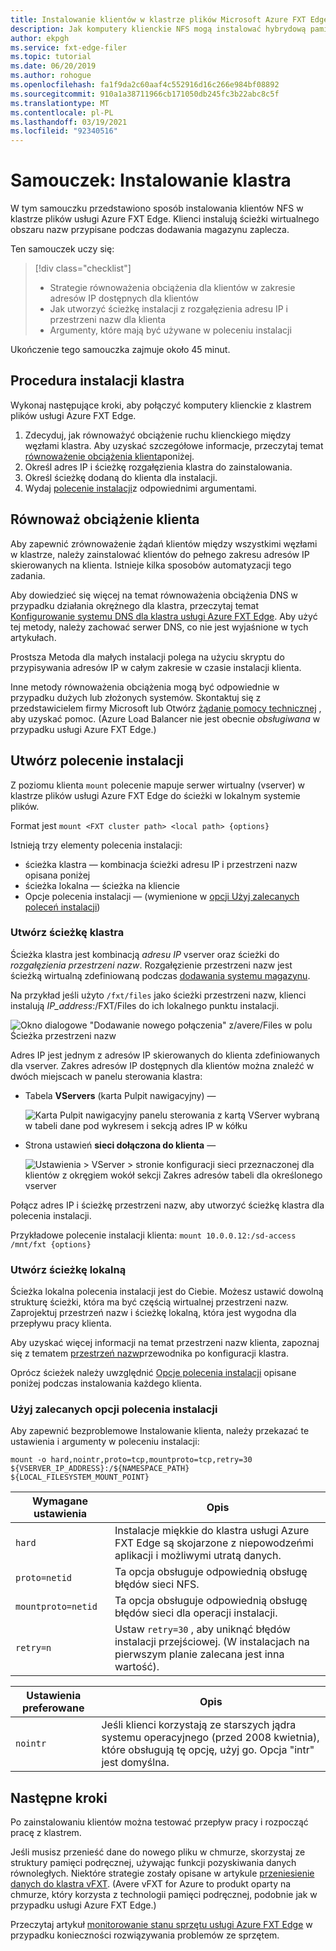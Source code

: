 ```yaml
---
title: Instalowanie klientów w klastrze plików Microsoft Azure FXT Edge
description: Jak komputery klienckie NFS mogą instalować hybrydową pamięć podręczną magazynu usługi Azure FXT Edge
author: ekpgh
ms.service: fxt-edge-filer
ms.topic: tutorial
ms.date: 06/20/2019
ms.author: rohogue
ms.openlocfilehash: fa1f9da2c60aaf4c552916d16c266e984bf08892
ms.sourcegitcommit: 910a1a38711966cb171050db245fc3b22abc8c5f
ms.translationtype: MT
ms.contentlocale: pl-PL
ms.lasthandoff: 03/19/2021
ms.locfileid: "92340516"
---
```

# <a name="tutorial-mount-the-cluster"></a>Samouczek: Instalowanie klastra

W tym samouczku przedstawiono sposób instalowania klientów NFS w klastrze plików usługi Azure FXT Edge. Klienci instalują ścieżki wirtualnego obszaru nazw przypisane podczas dodawania magazynu zaplecza.

Ten samouczek uczy się:

> [!div class="checklist"]
>
> * Strategie równoważenia obciążenia dla klientów w zakresie adresów IP dostępnych dla klientów
> * Jak utworzyć ścieżkę instalacji z rozgałęzienia adresu IP i przestrzeni nazw dla klienta
> * Argumenty, które mają być używane w poleceniu instalacji

Ukończenie tego samouczka zajmuje około 45 minut.

## <a name="steps-to-mount-the-cluster"></a>Procedura instalacji klastra

Wykonaj następujące kroki, aby połączyć komputery klienckie z klastrem plików usługi Azure FXT Edge.

1. Zdecyduj, jak równoważyć obciążenie ruchu klienckiego między węzłami klastra. Aby uzyskać szczegółowe informacje, przeczytaj temat [równoważenie obciążenia klienta](#balance-client-load)poniżej.
1. Określ adres IP i ścieżkę rozgałęzienia klastra do zainstalowania.
1. Określ ścieżkę dodaną do klienta dla instalacji.
1. Wydaj [polecenie instalacji](#use-recommended-mount-command-options)z odpowiednimi argumentami.

## <a name="balance-client-load"></a>Równoważ obciążenie klienta

Aby zapewnić zrównoważenie żądań klientów między wszystkimi węzłami w klastrze, należy zainstalować klientów do pełnego zakresu adresów IP skierowanych na klienta. Istnieje kilka sposobów automatyzacji tego zadania.

Aby dowiedzieć się więcej na temat równoważenia obciążenia DNS w przypadku działania okrężnego dla klastra, przeczytaj temat [Konfigurowanie systemu DNS dla klastra usługi Azure FXT Edge](fxt-configure-network.md#configure-dns-for-load-balancing). Aby użyć tej metody, należy zachować serwer DNS, co nie jest wyjaśnione w tych artykułach.

Prostsza Metoda dla małych instalacji polega na użyciu skryptu do przypisywania adresów IP w całym zakresie w czasie instalacji klienta.

Inne metody równoważenia obciążenia mogą być odpowiednie w przypadku dużych lub złożonych systemów. Skontaktuj się z przedstawicielem firmy Microsoft lub Otwórz [żądanie pomocy technicznej](fxt-support-ticket.md) , aby uzyskać pomoc. (Azure Load Balancer nie jest obecnie *obsługiwana* w przypadku usługi Azure FXT Edge.)

## <a name="create-the-mount-command"></a>Utwórz polecenie instalacji

Z poziomu klienta ``mount`` polecenie mapuje serwer wirtualny (vserver) w klastrze plików usługi Azure FXT Edge do ścieżki w lokalnym systemie plików.

Format jest ``mount <FXT cluster path> <local path> {options}``

Istnieją trzy elementy polecenia instalacji:

* ścieżka klastra — kombinacja ścieżki adresu IP i przestrzeni nazw opisana poniżej
* ścieżka lokalna — ścieżka na kliencie
* Opcje polecenia instalacji — (wymienione w [opcji Użyj zalecanych poleceń instalacji](#use-recommended-mount-command-options))

### <a name="create-the-cluster-path"></a>Utwórz ścieżkę klastra

Ścieżka klastra jest kombinacją *adresu IP* vserver oraz ścieżki do *rozgałęzienia przestrzeni nazw*. Rozgałęzienie przestrzeni nazw jest ścieżką wirtualną zdefiniowaną podczas [dodawania systemu magazynu](fxt-add-storage.md#create-a-junction).

Na przykład jeśli użyto ``/fxt/files`` jako ścieżki przestrzeni nazw, klienci instalują *IP_address*:/FXT/Files do ich lokalnego punktu instalacji.

![Okno dialogowe "Dodawanie nowego połączenia" z/avere/Files w polu Ścieżka przestrzeni nazw](media/fxt-mount/fxt-junction-example.png)

Adres IP jest jednym z adresów IP skierowanych do klienta zdefiniowanych dla vserver. Zakres adresów IP dostępnych dla klientów można znaleźć w dwóch miejscach w panelu sterowania klastra:

* Tabela **VServers** (karta Pulpit nawigacyjny) —

  ![Karta Pulpit nawigacyjny panelu sterowania z kartą VServer wybraną w tabeli dane pod wykresem i sekcją adres IP w kółku](media/fxt-mount/fxt-ip-addresses-dashboard.png)

* Strona ustawień **sieci dołączona do klienta** —

  ![Ustawienia > VServer > stronie konfiguracji sieci przeznaczonej dla klientów z okręgiem wokół sekcji Zakres adresów tabeli dla określonego vserver](media/fxt-mount/fxt-ip-addresses-settings.png)

Połącz adres IP i ścieżkę przestrzeni nazw, aby utworzyć ścieżkę klastra dla polecenia instalacji.

Przykładowe polecenie instalacji klienta: ``mount 10.0.0.12:/sd-access /mnt/fxt {options}``

### <a name="create-the-local-path"></a>Utwórz ścieżkę lokalną

Ścieżka lokalna polecenia instalacji jest do Ciebie. Możesz ustawić dowolną strukturę ścieżki, która ma być częścią wirtualnej przestrzeni nazw. Zaprojektuj przestrzeń nazw i ścieżkę lokalną, która jest wygodna dla przepływu pracy klienta.

Aby uzyskać więcej informacji na temat przestrzeni nazw klienta, zapoznaj się z tematem [przestrzeń nazw](https://azure.github.io/Avere/legacy/ops_guide/4_7/html/gns_overview.html)przewodnika po konfiguracji klastra.

Oprócz ścieżek należy uwzględnić [Opcje polecenia instalacji](#use-recommended-mount-command-options) opisane poniżej podczas instalowania każdego klienta.

### <a name="use-recommended-mount-command-options"></a>Użyj zalecanych opcji polecenia instalacji

Aby zapewnić bezproblemowe Instalowanie klienta, należy przekazać te ustawienia i argumenty w poleceniu instalacji:

``mount -o hard,nointr,proto=tcp,mountproto=tcp,retry=30 ${VSERVER_IP_ADDRESS}:/${NAMESPACE_PATH} ${LOCAL_FILESYSTEM_MOUNT_POINT}``

| Wymagane ustawienia | Opis |
--- | ---
``hard`` | Instalacje miękkie do klastra usługi Azure FXT Edge są skojarzone z niepowodzeńmi aplikacji i możliwymi utratą danych.
``proto=netid`` | Ta opcja obsługuje odpowiednią obsługę błędów sieci NFS.
``mountproto=netid`` | Ta opcja obsługuje odpowiednią obsługę błędów sieci dla operacji instalacji.
``retry=n`` | Ustaw ``retry=30`` , aby uniknąć błędów instalacji przejściowej. (W instalacjach na pierwszym planie zalecana jest inna wartość).

| Ustawienia preferowane  | Opis |
--- | ---
``nointr``            | Jeśli klienci korzystają ze starszych jądra systemu operacyjnego (przed 2008 kwietnia), które obsługują tę opcję, użyj go. Opcja "intr" jest domyślna.

## <a name="next-steps"></a>Następne kroki

Po zainstalowaniu klientów można testować przepływ pracy i rozpocząć pracę z klastrem.

Jeśli musisz przenieść dane do nowego pliku w chmurze, skorzystaj ze struktury pamięci podręcznej, używając funkcji pozyskiwania danych równoległych. Niektóre strategie zostały opisane w artykule [przeniesienie danych do klastra vFXT](../avere-vfxt/avere-vfxt-data-ingest.md). (Avere vFXT for Azure to produkt oparty na chmurze, który korzysta z technologii pamięci podręcznej, podobnie jak w przypadku usługi Azure FXT Edge.)

Przeczytaj artykuł [monitorowanie stanu sprzętu usługi Azure FXT Edge](fxt-monitor.md) w przypadku konieczności rozwiązywania problemów ze sprzętem.